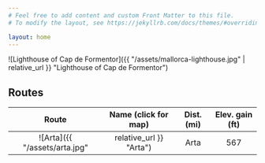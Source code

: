 ```yaml
---
# Feel free to add content and custom Front Matter to this file.
# To modify the layout, see https://jekyllrb.com/docs/themes/#overriding-theme-defaults

layout: home
---
```


![Lighthouse of Cap de Formentor]({{ "/assets/mallorca-lighthouse.jpg" | relative_url }} "Lighthouse of Cap de Formentor")


## Routes

Route | Name (click for map) | Dist. (mi) | Elev. gain (ft)
:-:|:-:|:-:|:-:
![Arta]({{ "/assets/arta.jpg" | relative_url }} "Arta")| Arta | 567 | 678


